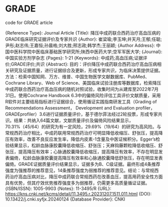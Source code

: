 # GRADE
code for GRADE article

{Reference Type}: Journal Article
{Title}: 降压中成药联合西药治疗高血压病的GRADE临床研究证据评价及专家共识
{Author}: 崔梁瑜;李玉坤;井天月;王郁;任聪;尹彤;赵志伟;王嘉恒;孙晨格;刘大胜;邢志政;韩学杰;王丽颖;
{Author Address}: 中国中医科学院中医临床基础医学研究所;陕西中医药大学;空军军医大学;
{Journal}: 中国实验方剂学杂志
{Pages}: 1-21
{Keywords}: 中成药;高血压病;证据评价;GRADE评价;共识
{Abstract}: 目的：评价降压中成药联合西药治疗高血压病相关研究及证据质量，进行证据综合及更新，形成专家共识，为临床决策提供证据。方法：检索中国知网、万方、维普、中国生物医学文献数据库、PubMed、Cochrane Library、Web of Science、美国临床试验注册库等数据库，检索降压中成药联合西药治疗高血压病的随机对照试验，收集时间为从建库至2022年7月31日。使用Cochrane Handbook 6.3中的偏倚风险评估工具评价文献质量，采用R软件对主要结局指标进行证据综合，使用循证实践指南研发工具（Grading of Recommendations Assessment， Development and Evaluation profiler， GRADEprofiler）3.6进行证据质量评价，基于德尔菲法经过2轮投票，形成专家共识。结果：共纳入64篇文献，文献质量评价及偏倚风险结果显示，70.31%（45/64）的研究为有一定风险，29.69%（19/64）的研究为高风险。与常规西药治疗相比，中成药联用常规西药治疗可明显降低收缩压、舒张压，提高降压有效率，改善不良反应发生率，降低内皮素-1含量及中医证候积分。Egger’s检验结果显示，松龄血脉康胶囊降低收缩压、舒张压；天麻钩藤颗粒降低收缩压、舒张压，提高降压有效率；心脉通胶囊降低收缩压，提高降压有效率，不存在明显发表偏倚，松龄血脉康胶囊提高降压有效率和心脉通胶囊降低舒张压，存在明显发表偏倚。GRADE证据质量评价结果显示，证据多为B、C级证据。最终形成4条推荐强度为强推荐的推荐意见，14条推荐强度为弱推荐的推荐意见。结论：与常规西药治疗高血压病对比，降压中成药联合常规西药在改善血压，提高用药安全性方面具有优势，但其疗效优势推荐强度多为弱推荐，仍需更多高质量循证证据。
{ISBN/ISSN}: 1005-9903
{Notes}: 11-3495/R
{URL}: https://kns.cnki.net/kcms/detail/11.3495.r.20231207.1511.011.html 
{DOI}: 10.13422/j.cnki.syfjx.20240124
{Database Provider}: CNKI


